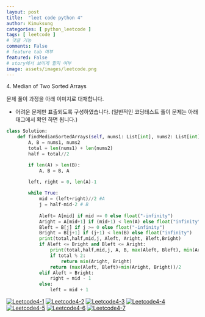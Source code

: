 ```yaml
---
layout: post
title:  "leet code python 4"
author: Kimuksung
categories: [ python_leetcode ]
tags: [ leetcode ]
# 댓글 기능
comments: False
# feature tab 여부
featured: False
# story에서 보이게 할지 여부
image: assets/images/leetcode.png
---
```


4. Median of Two Sorted Arrays

문제 풀이 과정을 아래 이미지로 대채합니다.
- 어려운 문제만 표출되도록 구성하였습니다. (일반적인 코딩테스트 풀이 문제는 아래 태그에서 확인 하면 됩니다.)
```python
class Solution:
    def findMedianSortedArrays(self, nums1: List[int], nums2: List[int]) -> float:
        A, B = nums1, nums2
        total = len(nums1) + len(nums2)
        half = total//2

        if len(A) > len(B):
            A, B = B, A
        
        left, right = 0, len(A)-1

        while True:
            mid = (left+right)//2 #A
            j = half-mid-2 # B
            
            Aleft= A[mid] if mid >= 0 else float("-infinity")
            Aright = A[mid+1] if (mid+1) < len(A) else float("infinity")
            Bleft = B[j] if j >= 0 else float("-infinity")
            Bright = B[j+1] if (j+1) < len(B) else float("infinity")
            print(total,half,mid,j, Aleft, Aright, Bleft,Bright)
            if Aleft <= Bright and Bleft <= Aright:
                print(total,half,mid,j, A, B, max(Aleft, Bleft), min(Aright, Bright))
                if total % 2:
                    return min(Aright, Bright)
                return (max(Aleft, Bleft)+min(Aright, Bright))/2
            elif Aleft > Bright:
                right = mid - 1
            else:
                left = mid + 1
```

<a href="https://ibb.co/Gdhz9FP"><img src="https://i.ibb.co/YNrHXbj/Leetcode4-1.jpg" alt="Leetcode4-1" border="0"></a>
<a href="https://ibb.co/pJRnPPy"><img src="https://i.ibb.co/sy6tPPH/Leetcode4-2.jpg" alt="Leetcode4-2" border="0"></a>
<a href="https://ibb.co/ThVtCN9"><img src="https://i.ibb.co/gg5Jnck/Leetcode4-3.jpg" alt="Leetcode4-3" border="0"></a>
<a href="https://ibb.co/1ddJ19k"><img src="https://i.ibb.co/ZYY15h0/Leetcode4-4.jpg" alt="Leetcode4-4" border="0"></a>
<a href="https://ibb.co/xqK9rSj"><img src="https://i.ibb.co/fdV6TYp/Leetcode4-5.jpg" alt="Leetcode4-5" border="0"></a>
<a href="https://ibb.co/23pSdH1"><img src="https://i.ibb.co/60q8FL7/Leetcode4-6.jpg" alt="Leetcode4-6" border="0"></a>
<a href="https://ibb.co/r0PGwMZ"><img src="https://i.ibb.co/mTsCctH/Leetcode4-7.jpg" alt="Leetcode4-7" border="0"></a>